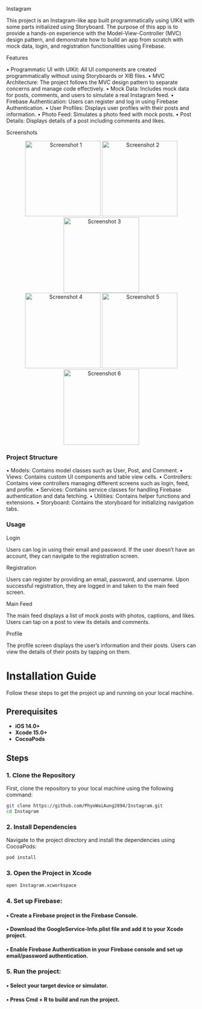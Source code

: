 Instagram

This project is an Instagram-like app built programmatically using UIKit with some parts initialized using Storyboard. The purpose of this app is to provide a hands-on experience with the Model-View-Controller (MVC) design pattern, and demonstrate how to build an app from scratch with mock data, login, and registration functionalities using Firebase.

Features

• Programmatic UI with UIKit: All UI components are created programmatically without using Storyboards or XIB files.
• MVC Architecture: The project follows the MVC design pattern to separate concerns and manage code effectively.
• Mock Data: Includes mock data for posts, comments, and users to simulate a real Instagram feed.
• Firebase Authentication: Users can register and log in using Firebase Authentication.
• User Profiles: Displays user profiles with their posts and information.
• Photo Feed: Simulates a photo feed with mock posts.
• Post Details: Displays details of a post including comments and likes.

 Screenshots

<div align="center">
  <img src="https://github.com/user-attachments/assets/1433b12a-57df-4911-a676-594f8fd97e43" alt="Screenshot 1" width="200" />
  <img src="https://github.com/user-attachments/assets/8af13779-96e8-41b2-9476-9384ce272c24" alt="Screenshot 2" width="200" />
  <img src="https://github.com/user-attachments/assets/9a5d89f5-dd95-4b63-a6c8-3d68430eea09" alt="Screenshot 3" width="200" />
</div>
<div align="center">
  <img src="https://github.com/user-attachments/assets/de4a72bb-c1b8-4fbf-9a4b-6c6cb9185262" alt="Screenshot 4" width="200" />
  <img src="https://github.com/user-attachments/assets/e900d019-d485-430a-8816-ae16d4610fee" alt="Screenshot 5" width="200" />
  <img src="https://github.com/user-attachments/assets/f1ce8884-3d49-4135-80e9-7e5835497f23" alt="Screenshot 6" width="200" />
</div>

### Project Structure

 •	Models: Contains model classes such as User, Post, and Comment.
 •	Views: Contains custom UI components and table view cells.
 •	Controllers: Contains view controllers managing different screens such as login, feed, and profile.
 •	Services: Contains service classes for handling Firebase authentication and data fetching.
 •	Utilities: Contains helper functions and extensions.
 •	Storyboard: Contains the storyboard for initializing navigation tabs.

 ### Usage

 Login

Users can log in using their email and password. If the user doesn’t have an account, they can navigate to the registration screen.

Registration

Users can register by providing an email, password, and username. Upon successful registration, they are logged in and taken to the main feed screen.

Main Feed

The main feed displays a list of mock posts with photos, captions, and likes. Users can tap on a post to view its details and comments.

Profile

The profile screen displays the user’s information and their posts. Users can view the details of their posts by tapping on them.

# Installation Guide

Follow these steps to get the project up and running on your local machine.

## Prerequisites

- **iOS 14.0+**
- **Xcode 15.0+**
- **CocoaPods**
  
## Steps

### 1. Clone the Repository

First, clone the repository to your local machine using the following command:

```bash
git clone https://github.com/PhyoWaiAung2894/Instagram.git
cd Instagram
```

### 2. Install Dependencies

Navigate to the project directory and install the dependencies using CocoaPods:

```bash
pod install
```

### 3. Open the Project in Xcode

```bash
open Instagram.xcworkspace
```

###	4.	Set up Firebase:
####	• Create a Firebase project in the Firebase Console.
#### •	Download the GoogleService-Info.plist file and add it to your Xcode project.
#### •	Enable Firebase Authentication in your Firebase console and set up email/password authentication.
 
###	5.	Run the project:
#### •	Select your target device or simulator.
#### •	Press Cmd + R to build and run the project.




